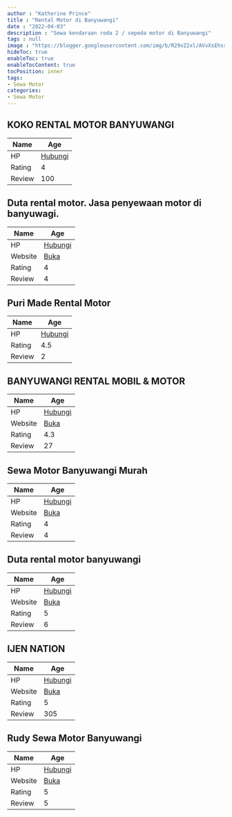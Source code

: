 ```yaml
---
author : "Katherine Prince"
title : "Rental Motor di Banyuwangi"
date : "2022-04-03"
description : "Sewa kendaraan roda 2 / sepeda motor di Banyuwangi"
tags : null
image : "https://blogger.googleusercontent.com/img/b/R29vZ2xl/AVvXsEhssbANi1Hnglw7ZFAVNvEhed7HMRnd3M_7LkBJJbWmCIGbzRcWj6DCPRsm3UmMGdx60OI8zwDVSjx75w_ImTHarsNNuiVWes0G58dzPnzgntcPXRGy4_x6B0xoqvTq4jXTx_OUCe7j67W2C9nsbv3i90CJa9TySh0qVDO2mK7-YkTk6TIrW--Gwfbn3A/w300-h200/rental-motor-di-banyuwangi.png"
hideToc: true
enableToc: true
enableTocContent: true
tocPosition: inner
tags:
- Sewa Motor
categories:
- Sewa Motor
---
```



## KOKO RENTAL MOTOR BANYUWANGI

Name | Age
--------|------
HP | [Hubungi](https://pcandroidplayer.blogspot.com/?clayads=https://getnumber.ndower.dev?phone=MDg1ODA2MTAxOTg4)
Rating | 4
Review | 100


## Duta rental motor. Jasa penyewaan motor di banyuwagi.

Name | Age
--------|------
HP | [Hubungi](https://pcandroidplayer.blogspot.com/?clayads=https://getnumber.ndower.dev?phone=MDgxMzM2NTY5OTg4)
Website | [Buka](https://pcandroidplayer.blogspot.com/?clayads=aHR0cHM6Ly9yZW50YWxtb3RvcmJhbnl1d2FuZ2lrb3RhLmNvbS8=) 
Rating | 4
Review | 4


## Puri Made Rental Motor

Name | Age
--------|------
HP | [Hubungi](https://pcandroidplayer.blogspot.com/?clayads=https://getnumber.ndower.dev?phone=)
Rating | 4.5
Review | 2


## BANYUWANGI RENTAL MOBIL &amp; MOTOR

Name | Age
--------|------
HP | [Hubungi](https://pcandroidplayer.blogspot.com/?clayads=https://getnumber.ndower.dev?phone=MDg1ODA2MTAxOTg4)
Website | [Buka](https://pcandroidplayer.blogspot.com/?clayads=aHR0cDovL3d3dy5ibHVlZmlyZWthd2FoaWplbi5ibG9nc3BvdC5jb20v) 
Rating | 4.3
Review | 27


## Sewa Motor Banyuwangi Murah

Name | Age
--------|------
HP | [Hubungi](https://pcandroidplayer.blogspot.com/?clayads=https://getnumber.ndower.dev?phone=MDgxMjMwNjU1MzY1)
Website | [Buka](https://pcandroidplayer.blogspot.com/?clayads=aHR0cHM6Ly9zZXdhbW90b3JiYW55dXdhbmdpbXVyYWguYnVzaW5lc3Muc2l0ZS8=) 
Rating | 4
Review | 4


## Duta rental motor banyuwangi

Name | Age
--------|------
HP | [Hubungi](https://pcandroidplayer.blogspot.com/?clayads=https://getnumber.ndower.dev?phone=MDgxMzM2NTY5OTg4)
Website | [Buka](https://pcandroidplayer.blogspot.com/?clayads=aHR0cHM6Ly9yZW50YWxtb3RvcmJhbnl1d2FuZ2lrb3RhLmNvbS8=) 
Rating | 5
Review | 6


## IJEN NATION

Name | Age
--------|------
HP | [Hubungi](https://pcandroidplayer.blogspot.com/?clayads=https://getnumber.ndower.dev?phone=MDgxMTMyODQ1NDU=)
Website | [Buka](https://pcandroidplayer.blogspot.com/?clayads=aHR0cDovL2lqZW5uYXRpb24uY29tLw==) 
Rating | 5
Review | 305


## Rudy Sewa Motor Banyuwangi

Name | Age
--------|------
HP | [Hubungi](https://pcandroidplayer.blogspot.com/?clayads=https://getnumber.ndower.dev?phone=)
Website | [Buka](https://pcandroidplayer.blogspot.com/?clayads=aHR0cHM6Ly9iYW55dXdhbmdpa290YXRvdXIuY29tLw==) 
Rating | 5
Review | 5


